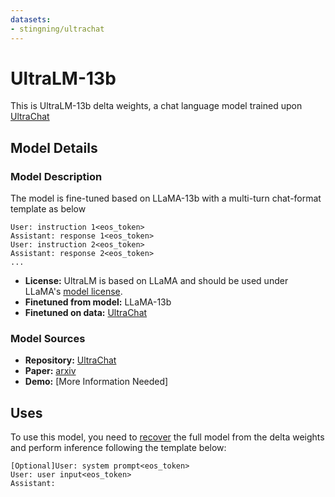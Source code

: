 ```yaml
---
datasets:
- stingning/ultrachat
---
```

# UltraLM-13b

<!-- Provide a quick summary of what the model is/does. -->

This is UltraLM-13b delta weights, a chat language model trained upon [UltraChat](https://github.com/thunlp/UltraChat)


## Model Details

### Model Description

<!-- Provide a longer summary of what this model is. -->

The model is fine-tuned based on LLaMA-13b with a multi-turn chat-format template as below

```
User: instruction 1<eos_token>
Assistant: response 1<eos_token>
User: instruction 2<eos_token>
Assistant: response 2<eos_token>
...
```

- **License:** UltraLM is based on LLaMA and should be used under LLaMA's [model license](https://github.com/facebookresearch/llama/blob/main/MODEL_CARD.md).
- **Finetuned from model:** LLaMA-13b
- **Finetuned on data:** [UltraChat](https://github.com/thunlp/UltraChat)

### Model Sources

<!-- Provide the basic links for the model. -->

- **Repository:** [UltraChat](https://github.com/thunlp/UltraChat)
- **Paper:** [arxiv](https://arxiv.org/abs/2305.14233)
- **Demo:** [More Information Needed]

## Uses

<!-- Address questions around how the model is intended to be used, including the foreseeable users of the model and those affected by the model. -->
To use this model, you need to [recover](https://github.com/thunlp/UltraChat/tree/main/UltraLM) the full model from the delta weights and perform inference following the template below:

```
[Optional]User: system prompt<eos_token>
User: user input<eos_token>
Assistant: 
```
